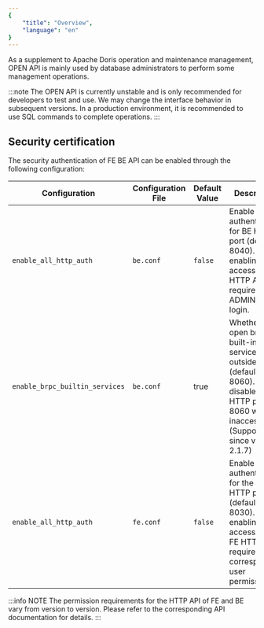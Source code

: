 ```yaml
---
{
    "title": "Overview",
    "language": "en"
}
---
```


As a supplement to Apache Doris operation and maintenance management, OPEN API is mainly used by database administrators to perform some management operations.

:::note
The OPEN API is currently unstable and is only recommended for developers to test and use. We may change the interface behavior in subsequent versions.
In a production environment, it is recommended to use SQL commands to complete operations.
:::

## Security certification

The security authentication of FE BE API can be enabled through the following configuration:

| Configuration | Configuration File | Default Value | Description |
| --- | ---| --- | --- |
| `enable_all_http_auth` | `be.conf` | `false` | Enable authentication for BE HTTP port (default 8040). After enabling, access to BE's HTTP API requires ADMIN user login. |
| `enable_brpc_builtin_services` | `be.conf` | true | Whether to open brpc built-in service to the outside world (default is 8060). If disabled, HTTP port 8060 will be inaccessible. (Supported since version 2.1.7) |
| `enable_all_http_auth` | `fe.conf` | `false` | Enable authentication for the FE HTTP port (default 8030). After enabling, access to the FE HTTP API requires corresponding user permissions. |

:::info NOTE
The permission requirements for the HTTP API of FE and BE vary from version to version. Please refer to the corresponding API documentation for details.
:::

